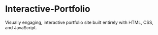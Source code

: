 # Interactive-Portfolio
Visually engaging, interactive portfolio site built entirely with HTML, CSS, and JavaScript.
